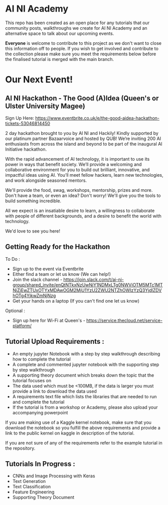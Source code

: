 # AI NI Academy
This repo has been created as an open place for any tutorials that our community posts, walkthroughs we create for AI NI Academy and an alternative space to talk about our upcoming events. 

**Everyone** is welcome to contribute to this project as we don't want to close this information off to people. If you wish to get involved and contribute to the collection please make sure you meet the requirements below before the finalised tutorial is merged with the main branch. 

# Our Next Event!

## AI NI Hackathon - The Good (A)Idea (Queen's or Ulster University Magee) 
Sign Up Here: https://www.eventbrite.co.uk/e/the-good-aidea-hackathon-tickets-53046814450

2 day hackathon brought to you by AI NI and Hackily! Kindly supported by our platinum partner Bazaarvoice and hosted by QUB! We’re inviting 200 AI enthusiasts from across the island and beyond to be part of the inaugural AI Initiative hackathon.

With the rapid advancement of AI technology, it is important to use its power in ways that benefit society. We’ll provide a welcoming and collaborative environment for you to build out brilliant, innovative, and impactful ideas using AI. You’ll meet fellow hackers, learn new technologies, and work alongside seasoned mentors.

We'll provide the food, swag, workshops, mentorship, prizes and more. Don't have a team, or even an idea? Don't worry! We'll give you the tools to build something incredible.

All we expect is an insatiable desire to learn, a willingness to collaborate with people of different backgrounds, and a desire to benefit the world with technology.

We'd love to see you here!

## Getting Ready for the Hackathon

To Do : 
- Sign up to the event via Eventbrite
- Either find a team or let us know (We can help!)
- Join the slack channel - https://join.slack.com/t/ai-ni-group/shared_invite/enQtNTkxNzUwNjY1NDMxLTg0NWViOTM5MTc1MTNiZjEwZTUxOTYxMDAwOGM2MjU1YzU2ZWU2NTZhOWIzYzQ3YjdlZDVhOTg4YjkwZmNjNzg
- Get your hands on a laptop (If you can't find one let us know)

Optional :
- Sign up here for Wi-Fi at Queen's - https://service.thecloud.net/service-platform/

## Tutorial Upload Requirements :
- An empty jupyter Notebook with a step by step walkthrough describing how to complete the tutorial
- A complete and commented jupyter notebook with the supporting step by step walkthrough
- A supporting theory document which breaks down the topic that the tutorial focuses on
- The data used which must be <100MB, if the data is larger you must provide a link to download the data used
- A requirements text file which lists the libraries that are needed to run and complete the tutorial 
- If the tutorial is from a workshop or Academy, please also upload your accompanying powerpoint

If you are making use of a Kaggle kernel notebook, make sure that you download the notebook so you fulfill the above requirements and provide a link to the public kernel on kaggle in description of the tutorial. 

If you are not sure of any of the requirements refer to the example tutorial in the repository. 

## Tutorials In Progress : 
- CNNs and Image Processing with Keras
- Text Generation
- Text Classification
- Feature Engineering
- Supporting Theory Document
